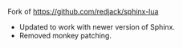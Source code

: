 Fork of https://github.com/redjack/sphinx-lua

* Updated to work with newer version of Sphinx.
* Removed monkey patching.

